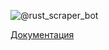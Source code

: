 ![@rust_scraper_bot]([@rust_scraper_bot](https://t.me/rust_scraper_bot))

[Документация](https://nikita55612.github.io/RustScraper/)
